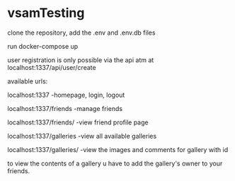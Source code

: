 # vsamTesting

clone the repository,
add the .env and .env.db files

run docker-compose up

user registration is only possible via the api atm at localhost:1337/api/user/create

available urls:

localhost:1337  -homepage, login, logout

localhost:1337/friends  -manage friends

localhost:1337/friends/<slug> -view friend profile page
  
localhost:1337/galleries -view all available galleries

localhost:1337/galleries/<id> -view the images and comments for gallery with id <id>

to view the contents of a gallery u have to add the gallery's owner to your friends.
